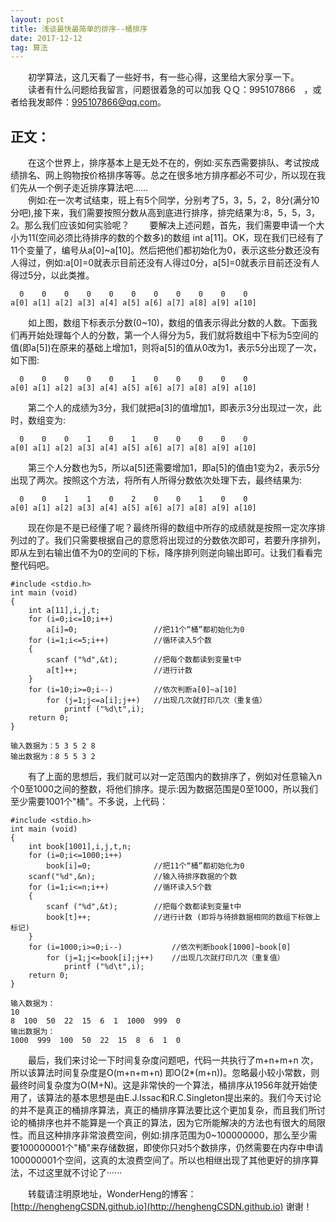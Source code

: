 ```yaml
---
layout: post
title: 浅谈最快最简单的排序--桶排序
date: 2017-12-12 
tag: 算法 
---   
```


　　初学算法，这几天看了一些好书，有一些心得，这里给大家分享一下。
　　读者有什么问题给我留言，问题很着急的可以加我 ＱＱ：995107866　，或者给我发邮件：[995107866@qq.com](mailto:995107866@qq.com)。

## 正文：

　　在这个世界上，排序基本上是无处不在的，例如:买东西需要排队、考试按成绩排名、网上购物按价格排序等等。总之在很多地方排序都必不可少，所以现在我们先从一个例子走近排序算法吧……  
　　例如:在一次考试结束，班上有5个同学，分别考了5，3，5，2，8分(满分10分吧),接下来，我们需要按照分数从高到底进行排序，排完结果为:8，5，5，3，2。那么我们应该如何实验呢？
　　要解决上述问题，首先，我们需要申请一个大小为11(空间必须比待排序的数的个数多)的数组 int a[11]。OK，现在我们已经有了11个变量了，编号从a[0]~a[10]。然后把他们都初始化为0，表示这些分数还没有人得过，例如:a[0]=0就表示目前还没有人得过0分，a[5]=0就表示目前还没有人得过5分，以此类推。

```
  0    0    0    0    0    0    0    0    0    0    0
a[0] a[1] a[2] a[3] a[4] a[5] a[6] a[7]	a[8] a[9] a[10]
```
       
　　如上图，数组下标表示分数(0~10)，数组的值表示得此分数的人数。下面我们再开始处理每个人的分数，第一个人得分为5，我们就将数组中下标为5空间的值(即a[5])在原来的基础上增加1，则将a[5]的值从0改为1，表示5分出现了一次，如下图:

```
  0    0    0    0    0    1    0    0    0    0    0
a[0] a[1] a[2] a[3] a[4] a[5] a[6] a[7]	a[8] a[9] a[10]
```

　　第二个人的成绩为3分，我们就把a[3]的值增加1，即表示3分出现过一次，此时，数组变为:

```	
  0    0    0    1    0    1    0    0    0    0    0
a[0] a[1] a[2] a[3] a[4] a[5] a[6] a[7]	a[8] a[9] a[10]
```

　　第三个人分数也为5，所以a[5]还需要增加1，即a[5]的值由1变为2，表示5分出现了两次。按照这个方法，将所有人所得分数依次处理下去，最终结果为:

```
  0    0    1    1    0    2    0    0    1    0    0
a[0] a[1] a[2] a[3] a[4] a[5] a[6] a[7]	a[8] a[9] a[10]
```

　　现在你是不是已经懂了呢？最终所得的数组中所存的成绩就是按照一定次序排列过的了。我们只需要根据自己的意愿将出现过的分数依次即可，若要升序排列，即从左到右输出值不为0的空间的下标，降序排列则逆向输出即可。让我们看看完整代码吧。

```
#include <stdio.h>
int main (void)
{
	int a[11],i,j,t;
	for (i=0;i<=10;i++)
		a[i]=0;					//把11个“桶”都初始化为0
	for (i=1;i<=5;i++)			//循环读入5个数	
	{
		scanf ("%d",&t);		//把每个数都读到变量t中
		a[t]++;					//进行计数 
	}
	for (i=10;i>=0;i--)			//依次判断a[0]~a[10] 
		for (j=1;j<=a[i];j++)	//出现几次就打印几次（重复值） 
			printf ("%d\t",i);
	return 0; 
} 

输入数据为：5 3 5 2 8
输出数据为：8 5 5 3 2
```

　　有了上面的思想后，我们就可以对一定范围内的数排序了，例如对任意输入n个0至1000之间的整数，将他们排序。提示:因为数据范围是0至1000，所以我们至少需要1001个"桶"。不多说，上代码：

```	
#include <stdio.h>
int main (void)
{
	int book[1001],i,j,t,n;
	for (i=0;i<=1000;i++)
		book[i]=0;				//把11个“桶”都初始化为0
	scanf("%d",&n);				//输入待排序数据的个数 
	for (i=1;i<=n;i++)			//循环读入5个数	
	{
		scanf ("%d",&t);		//把每个数都读到变量t中
		book[t]++;				//进行计数 (即将与待排数据相同的数组下标做上标记)
	}
	for (i=1000;i>=0;i--)			//依次判断book[1000]~book[0] 
		for (j=1;j<=book[i];j++)	//出现几次就打印几次（重复值） 
			printf ("%d\t",i);
	return 0; 
} 

输入数据为：
10
8  100  50  22  15  6  1  1000  999  0
输出数据为：
1000  999  100  50  22  15  8  6  1  0
```

　　最后，我们来讨论一下时间复杂度问题吧，代码一共执行了m+n+m+n 次，所以该算法时间复杂度是O(m+n+m+n) 即O(2*(m+n))。忽略最小较小常数，则最终时间复杂度为O(M+N)。这是非常快的一个算法，桶排序从1956年就开始使用了，该算法的基本思想是由E.J.Issac和R.C.Singleton提出来的。我们今天讨论的并不是真正的桶排序算法，真正的桶排序算法要比这个更加复杂，而且我们所讨论的桶排序也并不能算是一个真正的算法，因为它所能解决的方法也有很大的局限性。而且这种排序非常浪费空间，例如:排序范围为0~100000000，那么至少需要100000001个"桶"来存储数据，即使你只对5个数排序，仍然需要在内存中申请100000001个空间，这真的太浪费空间了。所以也相继出现了其他更好的排序算法，不过这里就不讨论了······
	
　　转载请注明原地址，WonderHeng的博客：[http://henghengCSDN.github.io](http://henghengCSDN.github.io) 谢谢！

